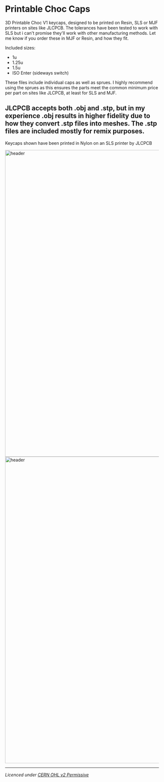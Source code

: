 
# Printable Choc Caps
3D Printable Choc V1 keycaps, designed to be printed on Resin, SLS or MJF printers on sites like JLCPCB. The tolerances have been tested to work with SLS but i can't promise they'll work with other manufacturing methods. Let me know if you order these in MJF or Resin, and how they fit.

Included sizes:
* 1u
* 1.25u
* 1.5u
* ISO Enter (sideways switch)

These files include individual caps as well as sprues. I highly recommend using the sprues as this ensures the parts meet the common minimum price per part on sites like JLCPCB, at least for SLS and MJF.

JLCPCB accepts both .obj and .stp, but in my experience .obj results in higher fidelity due to how they convert .stp files into meshes. The .stp files are included mostly for remix purposes.
---

Keycaps shown have been printed in Nylon on an SLS printer by JLCPCB

<img src="https://i.imgur.com/OzexXkz.jpeg" alt="header" width="1000"/>
<img src="https://i.imgur.com/MoePBmr.jpeg" alt="header" width="1000"/>

---

_Licenced under [CERN OHL v2 Permissive](https://ohwr.org/project/cernohl/wikis/Documents/CERN-OHL-version-2)_
